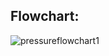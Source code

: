 ## Flowchart:

![pressureflowchart1](https://user-images.githubusercontent.com/94303567/144286311-80e4d271-f5d5-4797-ab03-7587a815e154.jpg)

